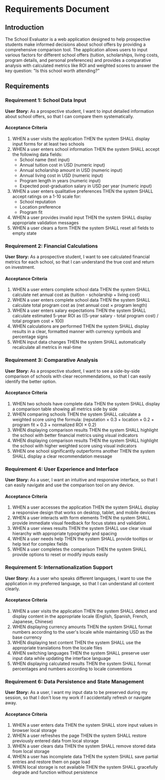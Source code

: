 # Requirements Document

## Introduction

The School Evaluator is a web application designed to help prospective students make informed decisions about school offers by providing a comprehensive comparison tool. The application allows users to input various factors for different school offers (tuition, scholarships, living costs, program details, and personal preferences) and provides a comparative analysis with calculated metrics like ROI and weighted scores to answer the key question: "Is this school worth attending?"

## Requirements

### Requirement 1: School Data Input

**User Story:** As a prospective student, I want to input detailed information about school offers, so that I can compare them systematically.

#### Acceptance Criteria

1. WHEN a user visits the application THEN the system SHALL display input forms for at least two schools
2. WHEN a user enters school information THEN the system SHALL accept the following data fields:
   - School name (text input)
   - Annual tuition cost in USD (numeric input)
   - Annual scholarship amount in USD (numeric input)
   - Annual living cost in USD (numeric input)
   - Program length in years (numeric input)
   - Expected post-graduation salary in USD per year (numeric input)
3. WHEN a user enters qualitative preferences THEN the system SHALL accept ratings on a 1-10 scale for:
   - School reputation
   - Location preference
   - Program fit
4. WHEN a user provides invalid input THEN the system SHALL display appropriate validation messages
5. WHEN a user clears a form THEN the system SHALL reset all fields to empty state

### Requirement 2: Financial Calculations

**User Story:** As a prospective student, I want to see calculated financial metrics for each school, so that I can understand the true cost and return on investment.

#### Acceptance Criteria

1. WHEN a user enters complete school data THEN the system SHALL calculate net annual cost as (tuition - scholarship + living cost)
2. WHEN a user enters complete school data THEN the system SHALL calculate total program cost as (net annual cost × program length)
3. WHEN a user enters salary expectations THEN the system SHALL calculate estimated 5-year ROI as ((5-year salary - total program cost) / total program cost × 100)
4. WHEN calculations are performed THEN the system SHALL display results in a clear, formatted manner with currency symbols and percentage signs
5. WHEN input data changes THEN the system SHALL automatically recalculate all metrics in real-time

### Requirement 3: Comparative Analysis

**User Story:** As a prospective student, I want to see a side-by-side comparison of schools with clear recommendations, so that I can easily identify the better option.

#### Acceptance Criteria

1. WHEN two schools have complete data THEN the system SHALL display a comparison table showing all metrics side by side
2. WHEN comparing schools THEN the system SHALL calculate a weighted score using the formula: (reputation × 0.3 + location × 0.2 + program fit × 0.3 + normalized ROI × 0.2)
3. WHEN displaying comparison results THEN the system SHALL highlight the school with better financial metrics using visual indicators
4. WHEN displaying comparison results THEN the system SHALL highlight the school with higher weighted score using visual indicators
5. WHEN one school significantly outperforms another THEN the system SHALL display a clear recommendation message

### Requirement 4: User Experience and Interface

**User Story:** As a user, I want an intuitive and responsive interface, so that I can easily navigate and use the comparison tool on any device.

#### Acceptance Criteria

1. WHEN a user accesses the application THEN the system SHALL display a responsive design that works on desktop, tablet, and mobile devices
2. WHEN a user interacts with form elements THEN the system SHALL provide immediate visual feedback for focus states and validation
3. WHEN a user views results THEN the system SHALL use clear visual hierarchy with appropriate typography and spacing
4. WHEN a user needs help THEN the system SHALL provide tooltips or help text for complex fields
5. WHEN a user completes the comparison THEN the system SHALL provide options to reset or modify inputs easily

### Requirement 5: Internationalization Support

**User Story:** As a user who speaks different languages, I want to use the application in my preferred language, so that I can understand all content clearly.

#### Acceptance Criteria

1. WHEN a user visits the application THEN the system SHALL detect and display content in the appropriate locale (English, Spanish, French, Japanese, Chinese)
2. WHEN displaying currency amounts THEN the system SHALL format numbers according to the user's locale while maintaining USD as the base currency
3. WHEN displaying text content THEN the system SHALL use the appropriate translations from the locale files
4. WHEN switching languages THEN the system SHALL preserve user input data while updating the interface language
5. WHEN displaying calculated results THEN the system SHALL format percentages and numbers according to locale conventions

### Requirement 6: Data Persistence and State Management

**User Story:** As a user, I want my input data to be preserved during my session, so that I don't lose my work if I accidentally refresh or navigate away.

#### Acceptance Criteria

1. WHEN a user enters data THEN the system SHALL store input values in browser local storage
2. WHEN a user refreshes the page THEN the system SHALL restore previously entered data from local storage
3. WHEN a user clears data THEN the system SHALL remove stored data from local storage
4. WHEN a user has incomplete data THEN the system SHALL save partial entries and restore them on page load
5. WHEN local storage is not available THEN the system SHALL gracefully degrade and function without persistence